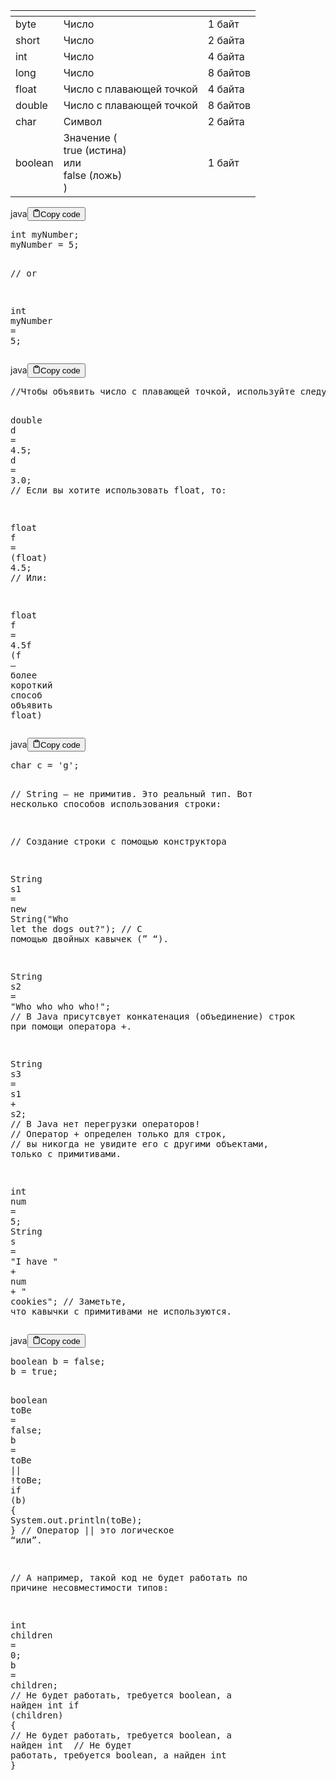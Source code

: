 <table>
<thead>
<tr>
<th></th>
<th></th>
<th></th>
</tr>
</thead>
<tbody>
<tr>
<td>byte</td>
<td>Число</td>
<td>1 байт</td>
</tr>
<tr>
<td>short</td>
<td>Число</td>
<td>2 байта</td>
</tr>
<tr>
<td>int</td>
<td>Число</td>
<td>4 байта</td>
</tr>
<tr>
<td>long</td>
<td>Число</td>
<td>8 байтов</td>
</tr>
<tr>
<td>float</td>
<td>Число с плавающей точкой</td>
<td>4 байта</td>
</tr>
<tr>
<td>double</td>
<td>Число с плавающей точкой</td>
<td>8 байтов</td>
</tr>
<tr>
<td>char</td>
<td>Символ</td>
<td>2 байта</td>
</tr>
<tr>
<td>boolean</td>
<td>Значение (<br>    true (истина)<br>    или<br>    false (ложь)<br>)</td>
<td>1 байт</td>
</tr>
</tbody>
</table>
<div class="code-element"><div class="lang-line"><text>java</text><button class="copy-button" id="code725b" onclick="copyCode(code725, code725b)"><svg stroke="currentColor" fill="none" stroke-width="2" viewBox="0 0 24 24" stroke-linecap="round" stroke-linejoin="round" class="h-4 w-4" height="1em" width="1em" xmlns="http://www.w3.org/2000/svg"><path d="M16 4h2a2 2 0 0 1 2 2v14a2 2 0 0 1-2 2H6a2 2 0 0 1-2-2V6a2 2 0 0 1 2-2h2"></path><rect x="8" y="2" width="8" height="4" rx="1" ry="1"></rect></svg><text>Copy code</text></button></div><div class="code" id="code725"><div class="highlight"><pre><span></span><span class="kt">int</span><span class="w"> </span><span class="n">myNumber</span><span class="p">;</span>
<span class="n">myNumber</span><span class="w"> </span><span class="o">=</span><span class="w"> </span><span class="mi">5</span><span class="p">;</span>

<span class="c1">// or</span>

<span class="kt">int</span><span class="w"> </span><span class="n">myNumber</span><span class="w"> </span><span class="o">=</span><span class="w"> </span><span class="mi">5</span><span class="p">;</span>
</pre></div></div></div>

<div class="code-element"><div class="lang-line"><text>java</text><button class="copy-button" id="code726b" onclick="copyCode(code726, code726b)"><svg stroke="currentColor" fill="none" stroke-width="2" viewBox="0 0 24 24" stroke-linecap="round" stroke-linejoin="round" class="h-4 w-4" height="1em" width="1em" xmlns="http://www.w3.org/2000/svg"><path d="M16 4h2a2 2 0 0 1 2 2v14a2 2 0 0 1-2 2H6a2 2 0 0 1-2-2V6a2 2 0 0 1 2-2h2"></path><rect x="8" y="2" width="8" height="4" rx="1" ry="1"></rect></svg><text>Copy code</text></button></div><div class="code" id="code726"><div class="highlight"><pre><span></span><span class="c1">//Чтобы объявить число с плавающей точкой, используйте следующий синтаксис:</span>

<span class="kt">double</span><span class="w"> </span><span class="n">d</span><span class="w"> </span><span class="o">=</span><span class="w"> </span><span class="mf">4.5</span><span class="p">;</span>
<span class="n">d</span><span class="w"> </span><span class="o">=</span><span class="w"> </span><span class="mf">3.0</span><span class="p">;</span>
<span class="c1">// Если вы хотите использовать float, то:</span>

<span class="kt">float</span><span class="w"> </span><span class="n">f</span><span class="w"> </span><span class="o">=</span><span class="w"> </span><span class="p">(</span><span class="kt">float</span><span class="p">)</span><span class="w"> </span><span class="mf">4.5</span><span class="p">;</span>
<span class="c1">// Или:</span>

<span class="kt">float</span><span class="w"> </span><span class="n">f</span><span class="w"> </span><span class="o">=</span><span class="w"> </span><span class="mf">4.5f</span>
<span class="p">(</span><span class="n">f</span><span class="w"> </span><span class="err">–</span><span class="w"> </span><span class="n">более</span><span class="w"> </span><span class="n">короткий</span><span class="w"> </span><span class="n">способ</span><span class="w"> </span><span class="n">объявить</span><span class="w"> </span><span class="kt">float</span><span class="p">)</span>
</pre></div></div></div>

<div class="code-element"><div class="lang-line"><text>java</text><button class="copy-button" id="code727b" onclick="copyCode(code727, code727b)"><svg stroke="currentColor" fill="none" stroke-width="2" viewBox="0 0 24 24" stroke-linecap="round" stroke-linejoin="round" class="h-4 w-4" height="1em" width="1em" xmlns="http://www.w3.org/2000/svg"><path d="M16 4h2a2 2 0 0 1 2 2v14a2 2 0 0 1-2 2H6a2 2 0 0 1-2-2V6a2 2 0 0 1 2-2h2"></path><rect x="8" y="2" width="8" height="4" rx="1" ry="1"></rect></svg><text>Copy code</text></button></div><div class="code" id="code727"><div class="highlight"><pre><span></span><span class="kt">char</span><span class="w"> </span><span class="n">c</span><span class="w"> </span><span class="o">=</span><span class="w"> </span><span class="sc">&#39;g&#39;</span><span class="p">;</span>

<span class="c1">// String – не примитив. Это реальный тип. Вот несколько способов использования строки:</span>

<span class="c1">// Создание строки с помощью конструктора</span>

<span class="n">String</span><span class="w"> </span><span class="n">s1</span><span class="w"> </span><span class="o">=</span><span class="w"> </span><span class="k">new</span><span class="w"> </span><span class="n">String</span><span class="p">(</span><span class="s">&quot;Who let the dogs out?&quot;</span><span class="p">);</span>
<span class="c1">// С помощью двойных кавычек (” “).</span>

<span class="n">String</span><span class="w"> </span><span class="n">s2</span><span class="w"> </span><span class="o">=</span><span class="w"> </span><span class="s">&quot;Who who who who!&quot;</span><span class="p">;</span>
<span class="c1">// В Java присутсвует конкатенация (объединение) строк при помощи оператора +.</span>

<span class="n">String</span><span class="w"> </span><span class="n">s3</span><span class="w"> </span><span class="o">=</span><span class="w"> </span><span class="n">s1</span><span class="w"> </span><span class="o">+</span><span class="w"> </span><span class="n">s2</span><span class="p">;</span>
<span class="c1">// В Java нет перегрузки операторов!</span>
<span class="c1">// Оператор + определен только для строк,</span>
<span class="c1">// вы никогда не увидите его с другими объектами, только с примитивами.</span>

<span class="kt">int</span><span class="w"> </span><span class="n">num</span><span class="w"> </span><span class="o">=</span><span class="w"> </span><span class="mi">5</span><span class="p">;</span>
<span class="n">String</span><span class="w"> </span><span class="n">s</span><span class="w"> </span><span class="o">=</span><span class="w"> </span><span class="s">&quot;I have &quot;</span><span class="w"> </span><span class="o">+</span><span class="w"> </span><span class="n">num</span><span class="w"> </span><span class="o">+</span><span class="w"> </span><span class="s">&quot; cookies&quot;</span><span class="p">;</span>
<span class="c1">// Заметьте, что кавычки с примитивами не используются.</span>
</pre></div></div></div>

<div class="code-element"><div class="lang-line"><text>java</text><button class="copy-button" id="code728b" onclick="copyCode(code728, code728b)"><svg stroke="currentColor" fill="none" stroke-width="2" viewBox="0 0 24 24" stroke-linecap="round" stroke-linejoin="round" class="h-4 w-4" height="1em" width="1em" xmlns="http://www.w3.org/2000/svg"><path d="M16 4h2a2 2 0 0 1 2 2v14a2 2 0 0 1-2 2H6a2 2 0 0 1-2-2V6a2 2 0 0 1 2-2h2"></path><rect x="8" y="2" width="8" height="4" rx="1" ry="1"></rect></svg><text>Copy code</text></button></div><div class="code" id="code728"><div class="highlight"><pre><span></span><span class="kt">boolean</span><span class="w"> </span><span class="n">b</span><span class="w"> </span><span class="o">=</span><span class="w"> </span><span class="kc">false</span><span class="p">;</span>
<span class="n">b</span><span class="w"> </span><span class="o">=</span><span class="w"> </span><span class="kc">true</span><span class="p">;</span>

<span class="kt">boolean</span><span class="w"> </span><span class="n">toBe</span><span class="w"> </span><span class="o">=</span><span class="w"> </span><span class="kc">false</span><span class="p">;</span>
<span class="n">b</span><span class="w"> </span><span class="o">=</span><span class="w"> </span><span class="n">toBe</span><span class="w"> </span><span class="o">||</span><span class="w"> </span><span class="o">!</span><span class="n">toBe</span><span class="p">;</span>
<span class="k">if</span><span class="w"> </span><span class="p">(</span><span class="n">b</span><span class="p">)</span><span class="w"> </span><span class="p">{</span>
<span class="w">    </span><span class="n">System</span><span class="p">.</span><span class="na">out</span><span class="p">.</span><span class="na">println</span><span class="p">(</span><span class="n">toBe</span><span class="p">);</span>
<span class="p">}</span>
<span class="c1">// Оператор || это логическое “или”.</span>

<span class="c1">// А например, такой код не будет работать по причине несовместимости типов:</span>

<span class="kt">int</span><span class="w"> </span><span class="n">children</span><span class="w"> </span><span class="o">=</span><span class="w"> </span><span class="mi">0</span><span class="p">;</span>
<span class="n">b</span><span class="w"> </span><span class="o">=</span><span class="w"> </span><span class="n">children</span><span class="p">;</span><span class="w">  </span><span class="c1">// Не будет работать, требуется boolean, а найден int</span>
<span class="k">if</span><span class="w"> </span><span class="p">(</span><span class="n">children</span><span class="p">)</span><span class="w"> </span><span class="p">{</span><span class="w">  </span><span class="c1">// Не будет работать, требуется boolean, а найден int</span>
<span class="w">    </span><span class="c1">// Не будет работать, требуется boolean, а найден int</span>
<span class="p">}</span>
</pre></div></div></div>